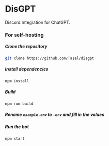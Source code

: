 # DisGPT
Discord Integration for ChatGPT.

### For self-hosting
##### Clone the repository
```bash
git clone https://github.com/Ta1al/disgpt
```
##### Install dependencies
```bash
npm install
```
##### Build
```bash
npm run build
```
##### Rename `example.env` to `.env` and fill in the values
##### Run the bot
```bash
npm start
```